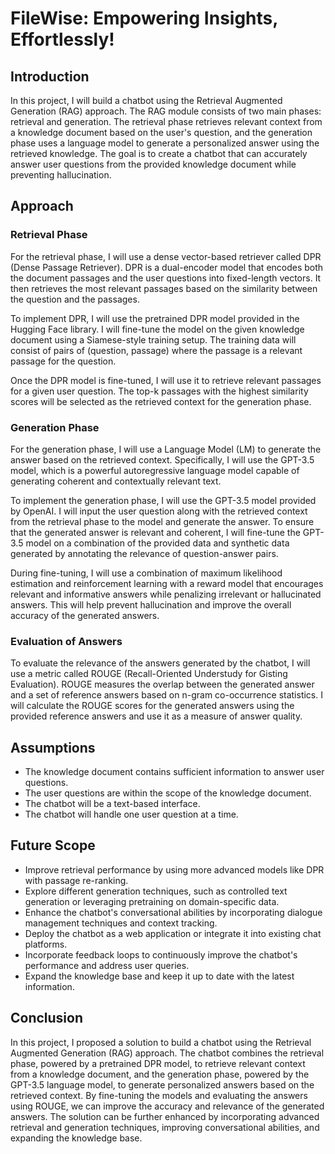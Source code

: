 # FileWise: Empowering Insights, Effortlessly!

## Introduction
In this project, I will build a chatbot using the Retrieval Augmented Generation (RAG) approach. The RAG module consists of two main phases: retrieval and generation. The retrieval phase retrieves relevant context from a knowledge document based on the user's question, and the generation phase uses a language model to generate a personalized answer using the retrieved knowledge. The goal is to create a chatbot that can accurately answer user questions from the provided knowledge document while preventing hallucination.

## Approach

### Retrieval Phase
For the retrieval phase, I will use a dense vector-based retriever called DPR (Dense Passage Retriever). DPR is a dual-encoder model that encodes both the document passages and the user questions into fixed-length vectors. It then retrieves the most relevant passages based on the similarity between the question and the passages.

To implement DPR, I will use the pretrained DPR model provided in the Hugging Face library. I will fine-tune the model on the given knowledge document using a Siamese-style training setup. The training data will consist of pairs of (question, passage) where the passage is a relevant passage for the question.

Once the DPR model is fine-tuned, I will use it to retrieve relevant passages for a given user question. The top-k passages with the highest similarity scores will be selected as the retrieved context for the generation phase.

### Generation Phase
For the generation phase, I will use a Language Model (LM) to generate the answer based on the retrieved context. Specifically, I will use the GPT-3.5 model, which is a powerful autoregressive language model capable of generating coherent and contextually relevant text.

To implement the generation phase, I will use the GPT-3.5 model provided by OpenAI. I will input the user question along with the retrieved context from the retrieval phase to the model and generate the answer. To ensure that the generated answer is relevant and coherent, I will fine-tune the GPT-3.5 model on a combination of the provided data and synthetic data generated by annotating the relevance of question-answer pairs.

During fine-tuning, I will use a combination of maximum likelihood estimation and reinforcement learning with a reward model that encourages relevant and informative answers while penalizing irrelevant or hallucinated answers. This will help prevent hallucination and improve the overall accuracy of the generated answers.

### Evaluation of Answers
To evaluate the relevance of the answers generated by the chatbot, I will use a metric called ROUGE (Recall-Oriented Understudy for Gisting Evaluation). ROUGE measures the overlap between the generated answer and a set of reference answers based on n-gram co-occurrence statistics. I will calculate the ROUGE scores for the generated answers using the provided reference answers and use it as a measure of answer quality.

## Assumptions
- The knowledge document contains sufficient information to answer user questions.
- The user questions are within the scope of the knowledge document.
- The chatbot will be a text-based interface.
- The chatbot will handle one user question at a time.

## Future Scope
- Improve retrieval performance by using more advanced models like DPR with passage re-ranking.
- Explore different generation techniques, such as controlled text generation or leveraging pretraining on domain-specific data.
- Enhance the chatbot's conversational abilities by incorporating dialogue management techniques and context tracking.
- Deploy the chatbot as a web application or integrate it into existing chat platforms.
- Incorporate feedback loops to continuously improve the chatbot's performance and address user queries.
- Expand the knowledge base and keep it up to date with the latest information.

## Conclusion
In this project, I proposed a solution to build a chatbot using the Retrieval Augmented Generation (RAG) approach. The chatbot combines the retrieval phase, powered by a pretrained DPR model, to retrieve relevant context from a knowledge document, and the generation phase, powered by the GPT-3.5 language model, to generate personalized answers based on the retrieved context. By fine-tuning the models and evaluating the answers using ROUGE, we can improve the accuracy and relevance of the generated answers. The solution can be further enhanced by incorporating advanced retrieval and generation techniques, improving conversational abilities, and expanding the knowledge base.
